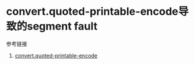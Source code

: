 # convert.quoted-printable-encode导致的segment fault



参考链接

1. [convert.quoted-printable-encode](https://bugs.php.net/bug.php?id=77231)
